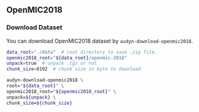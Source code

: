 ## OpenMIC2018

### Download Dataset

You can download OpenMIC2018 dataset by `audyn-download-openmic2018`.

```sh
data_root="./data"  # root directory to save .zip file.
openmic2018_root="${data_root}/openmic-2018"
unpack=true  # unpack .tgz or not
chunk_size=8192  # chunk size in byte to download

audyn-download-openmic2018 \
root="${data_root}" \
openmic2018_root="${openmic2018_root}" \
unpack=${unpack} \
chunk_size=${chunk_size}
```
